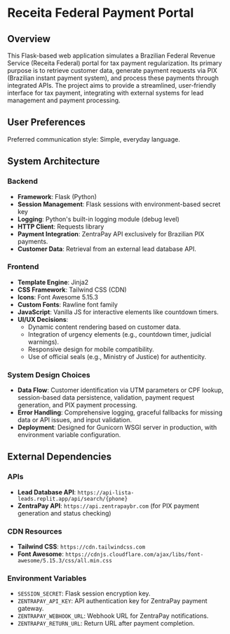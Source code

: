 # Receita Federal Payment Portal

## Overview

This Flask-based web application simulates a Brazilian Federal Revenue Service (Receita Federal) portal for tax payment regularization. Its primary purpose is to retrieve customer data, generate payment requests via PIX (Brazilian instant payment system), and process these payments through integrated APIs. The project aims to provide a streamlined, user-friendly interface for tax payment, integrating with external systems for lead management and payment processing.

## User Preferences

Preferred communication style: Simple, everyday language.

## System Architecture

### Backend
- **Framework**: Flask (Python)
- **Session Management**: Flask sessions with environment-based secret key
- **Logging**: Python's built-in logging module (debug level)
- **HTTP Client**: Requests library
- **Payment Integration**: ZentraPay API exclusively for Brazilian PIX payments.
- **Customer Data**: Retrieval from an external lead database API.

### Frontend
- **Template Engine**: Jinja2
- **CSS Framework**: Tailwind CSS (CDN)
- **Icons**: Font Awesome 5.15.3
- **Custom Fonts**: Rawline font family
- **JavaScript**: Vanilla JS for interactive elements like countdown timers.
- **UI/UX Decisions**:
    - Dynamic content rendering based on customer data.
    - Integration of urgency elements (e.g., countdown timer, judicial warnings).
    - Responsive design for mobile compatibility.
    - Use of official seals (e.g., Ministry of Justice) for authenticity.

### System Design Choices
- **Data Flow**: Customer identification via UTM parameters or CPF lookup, session-based data persistence, validation, payment request generation, and PIX payment processing.
- **Error Handling**: Comprehensive logging, graceful fallbacks for missing data or API issues, and input validation.
- **Deployment**: Designed for Gunicorn WSGI server in production, with environment variable configuration.

## External Dependencies

### APIs
- **Lead Database API**: `https://api-lista-leads.replit.app/api/search/{phone}`
- **ZentraPay API**: `https://api.zentrapaybr.com` (for PIX payment generation and status checking)

### CDN Resources
- **Tailwind CSS**: `https://cdn.tailwindcss.com`
- **Font Awesome**: `https://cdnjs.cloudflare.com/ajax/libs/font-awesome/5.15.3/css/all.min.css`

### Environment Variables
- `SESSION_SECRET`: Flask session encryption key.
- `ZENTRAPAY_API_KEY`: API authentication key for ZentraPay payment gateway.
- `ZENTRAPAY_WEBHOOK_URL`: Webhook URL for ZentraPay notifications.
- `ZENTRAPAY_RETURN_URL`: Return URL after payment completion.